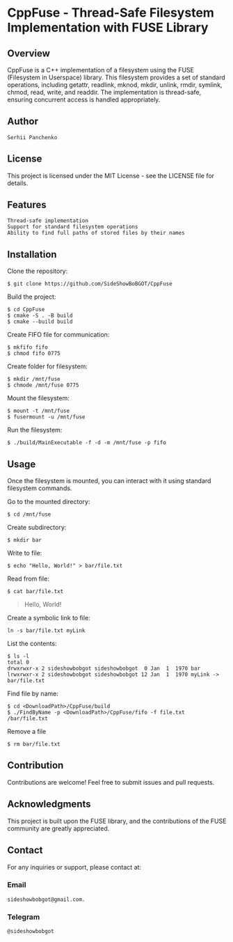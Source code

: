 # CppFuse - Thread-Safe Filesystem Implementation with FUSE Library
## Overview

CppFuse is a C++ implementation of a filesystem using the FUSE (Filesystem in Userspace) library. This filesystem provides a set of standard operations, including getattr, readlink, mknod, mkdir, unlink, rmdir, symlink, chmod, read, write, and readdir. The implementation is thread-safe, ensuring concurrent access is handled appropriately.

## Author

    Serhii Panchenko

## License

This project is licensed under the MIT License - see the LICENSE file for details.

## Features

    Thread-safe implementation
    Support for standard filesystem operations
    Ability to find full paths of stored files by their names

## Installation
Clone the repository:

    $ git clone https://github.com/SideShowBoBGOT/CppFuse

Build the project:

    $ cd CppFuse
    $ cmake -S . -B build
    $ cmake --build build

Create FIFO file for communication:
    
    $ mkfifo fifo
    $ chmod fifo 0775

Create folder for filesystem:

    $ mkdir /mnt/fuse
    $ chmode /mnt/fuse 0775

Mount the filesystem:

    $ mount -t /mnt/fuse
    $ fusermount -u /mnt/fuse

Run the filesystem:

    $ ./build/MainExecutable -f -d -m /mnt/fuse -p fifo

## Usage

Once the filesystem is mounted, you can interact with it using standard filesystem commands.

Go to the mounted directory:
    
    $ cd /mnt/fuse

Create subdirectory:

    $ mkdir bar

Write to file:

    $ echo "Hello, World!" > bar/file.txt

Read from file:

    $ cat bar/file.txt
>    Hello, World!

Create a symbolic link to file:

    ln -s bar/file.txt myLink

List the contents:

    $ ls -l
    total 0
    drwxrwxr-x 2 sideshowbobgot sideshowbobgot  0 Jan  1  1970 bar
    lrwxrwxr-x 2 sideshowbobgot sideshowbobgot 12 Jan  1  1970 myLink -> bar/file.txt

Find file by name:
    
    $ cd <DownloadPath>/CppFuse/build
    $ ./FindByName -p <DownloadPath>/CppFuse/fifo -f file.txt
    /bar/file.txt

Remove a file

    $ rm bar/file.txt

## Contribution

Contributions are welcome! Feel free to submit issues and pull requests.

## Acknowledgments

This project is built upon the FUSE library, and the contributions of the FUSE community are greatly appreciated.

## Contact

For any inquiries or support, please contact at:
### Email
    sideshowbobgot@gmail.com.
### Telegram
    @sideshowbobgot
